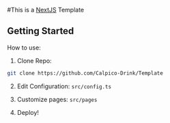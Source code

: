 #This is a [NextJS](https://nextjs.org/) Template

## Getting Started

How to use:
1. Clone Repo:
```bash
git clone https://github.com/Calpico-Drink/Template
```
2. Edit Configuration: `src/config.ts`

3. Customize pages: `src/pages`

4. Deploy!